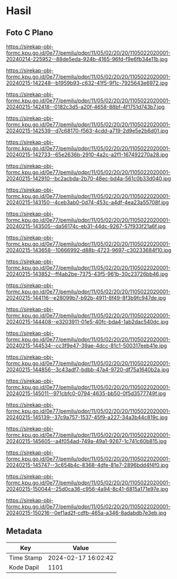 # Hasil

## Foto C Plano

https://sirekap-obj-formc.kpu.go.id/0e77/pemilu/pdpr/11/05/02/20/20/1105022020001-20240214-225952--88de5eda-924b-4165-96fd-f9e6fb34e11b.jpg

https://sirekap-obj-formc.kpu.go.id/0e77/pemilu/pdpr/11/05/02/20/20/1105022020001-20240215-142248--b1959b93-c632-41f5-9f1c-7925643e6972.jpg

https://sirekap-obj-formc.kpu.go.id/0e77/pemilu/pdpr/11/05/02/20/20/1105022020001-20240215-142418--0182c3d5-a20f-4658-88bf-4f1751d743b7.jpg

https://sirekap-obj-formc.kpu.go.id/0e77/pemilu/pdpr/11/05/02/20/20/1105022020001-20240215-142539--d7c68170-f563-4cdd-a719-2d9e5e2b6d01.jpg

https://sirekap-obj-formc.kpu.go.id/0e77/pemilu/pdpr/11/05/02/20/20/1105022020001-20240215-142733--65e2636b-2910-4a2c-a2f1-167492270a28.jpg

https://sirekap-obj-formc.kpu.go.id/0e77/pemilu/pdpr/11/05/02/20/20/1105022020001-20240215-142910--bc2acbda-2b70-48ec-bd4a-561c0b33d040.jpg

https://sirekap-obj-formc.kpu.go.id/0e77/pemilu/pdpr/11/05/02/20/20/1105022020001-20240215-143150--4ceb3ab0-0d74-453c-a4df-4ea23a55708f.jpg

https://sirekap-obj-formc.kpu.go.id/0e77/pemilu/pdpr/11/05/02/20/20/1105022020001-20240215-143505--da56174c-eb31-44dc-9267-57f933f21a6f.jpg

https://sirekap-obj-formc.kpu.go.id/0e77/pemilu/pdpr/11/05/02/20/20/1105022020001-20240215-143658--10666992-d88b-4723-9697-c30233684f10.jpg

https://sirekap-obj-formc.kpu.go.id/0e77/pemilu/pdpr/11/05/02/20/20/1105022020001-20240215-143852--ff4ab2be-7375-43f5-961b-30c23726bb46.jpg

https://sirekap-obj-formc.kpu.go.id/0e77/pemilu/pdpr/11/05/02/20/20/1105022020001-20240215-144116--e28099b7-b92b-4911-8f49-8f3b9fc947de.jpg

https://sirekap-obj-formc.kpu.go.id/0e77/pemilu/pdpr/11/05/02/20/20/1105022020001-20240215-144408--e3203911-01e5-40fc-bda4-1ab2dac540dc.jpg

https://sirekap-obj-formc.kpu.go.id/0e77/pemilu/pdpr/11/05/02/20/20/1105022020001-20240215-144534--cc3f9e47-39ae-4dcc-81c1-500317eeb41e.jpg

https://sirekap-obj-formc.kpu.go.id/0e77/pemilu/pdpr/11/05/02/20/20/1105022020001-20240215-144856--3c43adf7-bdbb-47a4-9720-df75a1640b2a.jpg

https://sirekap-obj-formc.kpu.go.id/0e77/pemilu/pdpr/11/05/02/20/20/1105022020001-20240215-145011--971cbfc0-0794-4635-bb50-0f5d3577749f.jpg

https://sirekap-obj-formc.kpu.go.id/0e77/pemilu/pdpr/11/05/02/20/20/1105022020001-20240215-145139--37c9a757-1537-45f9-a227-34a3b44c819c.jpg

https://sirekap-obj-formc.kpu.go.id/0e77/pemilu/pdpr/11/05/02/20/20/1105022020001-20240215-145605--a4f054ad-749a-49a1-9267-1c741c60b815.jpg

https://sirekap-obj-formc.kpu.go.id/0e77/pemilu/pdpr/11/05/02/20/20/1105022020001-20240215-145747--3c654b4c-8368-4dfe-81e7-2896bdd4f4f0.jpg

https://sirekap-obj-formc.kpu.go.id/0e77/pemilu/pdpr/11/05/02/20/20/1105022020001-20240215-150044--25d0ca36-c956-4a94-8c41-6815a171e97e.jpg

https://sirekap-obj-formc.kpu.go.id/0e77/pemilu/pdpr/11/05/02/20/20/1105022020001-20240215-150216--0ef1ad2f-cdfb-465a-a346-8adabdb7e3eb.jpg


## Metadata

| Key        | Value               |
| ---------- | ------------------- |
| Time Stamp | 2024-02-17 16:02:42 |
| Kode Dapil | 1101                |



